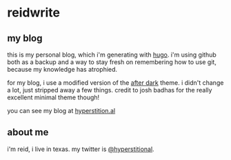 # reidwrite

## my blog

this is my personal blog, which i'm generating with [hugo](http://gohugo.io/). i'm using github both as a backup and a way to stay fresh on remembering how to use git, because my knowledge has atrophied.

for my blog, i use a modified version of the [after dark](http://themes.gohugo.io/after-dark/) theme. i didn't change a lot, just stripped away a few things. credit to josh badhas for the really excellent minimal theme though!

you can see my blog at [hyperstition.al](https://hyperstition.al)

## about me

i'm reid, i live in texas. my twitter is [@hyperstitional](https://twitter.com/hyperstitional).
